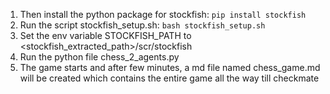 1. Then install the python package for stockfish: ```pip install stockfish```
2. Run the script stockfish_setup.sh: ```bash stockfish_setup.sh```
3. Set the env variable STOCKFISH_PATH to <stockfish_extracted_path>/scr/stockfish
4. Run the python file chess_2_agents.py
5. The game starts and after few minutes, a md file named chess_game.md will be created which contains the entire game all the way till checkmate